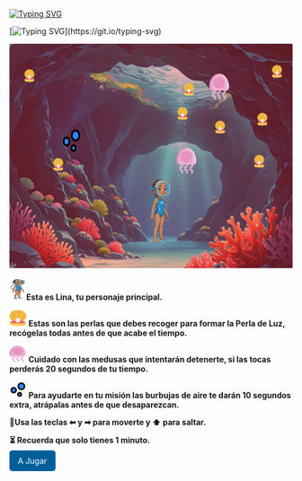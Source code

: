 [![Typing SVG](https://readme-typing-svg.herokuapp.com?font=Times+New+Roman&weight=200&size=50&letterSpacing=big&duration=4000&pause=300&color=221DF7&background=1EFAFF&center=true&multiline=true&repeat=false&width=700&height=100&lines=Aventura+marina)](https://git.io/typing-svg)

[![Typing SVG](https://readme-typing-svg.herokuapp.com?font=Times+New+Roman&weight=200&size=25&duration=4000&pause=300&color=221DF7&background=1EFAFF&multiline=true&repeat=false&width=700&height=300&lines=Lina+es+una+ni%C3%B1a+curiosa+que+est%C3%A1+de+vacaciones+en+una+isla+tropical.+;Un+d%C3%ADa%2C+mientras+nadaba+cerca+de+la+playa%2C+;encontr%C3%B3+la+entrada+a+una+cueva+submarina+oculta.;+La+leyenda+local+dice+que+dentro+se+encuentra+la+Perla+de+Luz%2C+;un+artefacto+m%C3%A1gico+que+protege+el+equilibrio+del+oc%C3%A9ano.+;%F0%9F%A7%AD+Explora+la+cueva+y+recoge+todas+los+perlas+hasta+formar+la+;Perla+de+Luz.;+Solo+tienes+1+minuto+para+completar+la+tarea.)](https://git.io/typing-svg)

<img src="img/juegoPrincipal.png" alt="Juego" width="700" height="400"/>

<img src="img/lina.png" alt="Lina" width="30" height="40"/>**Esta es Lina, tu personaje principal.**

<img src="img/pearl.svg" alt="Perla" width="30" height="30"/> **Estas son las perlas que debes recoger para formar la Perla de Luz, recógelas todas antes de que acabe el tiempo.**

<img src="img/jellyfish.svg" alt="medusa" width="30" height="30"/>  **Cuidado con las medusas que intentarán detenerte, si las tocas perderás 20 segundos de tu tiempo.**

<img src="img/bubble.svg" alt="Burbuja" width="30" height="30"/>  **Para ayudarte en tu misión las burbujas de aire te darán 10 segundos extra, atrápalas antes de que desaparezcan.**

**🔴Usa las teclas ⬅ y ➡ para moverte y ⬆ para saltar.**

**⏳ Recuerda que solo tienes 1 minuto.**

<a href="https://aymee10.github.io/Aventura-marina/" style="background-color:#005F99; color:white; padding:10px 15px;text-decoration:none;border-radius:5px;">A Jugar</a>



